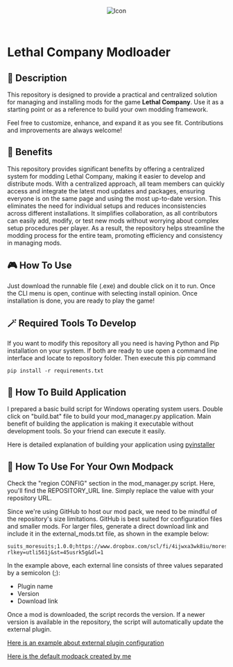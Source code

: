 <div align="center">

![](logo.ico "Icon")

</div>
<br>

# Lethal Company Modloader


## 📄 **Description**

This repository is designed to provide a practical and centralized solution for managing and installing mods for the game **Lethal Company**. Use it as a starting point or as a reference to build your own modding framework.

Feel free to customize, enhance, and expand it as you see fit. Contributions and improvements are always welcome!


## 🎉 **Benefits**

This repository provides significant benefits by offering a centralized system for modding Lethal Company, making it easier to develop and distribute mods. With a centralized approach, all team members can quickly access and integrate the latest mod updates and packages, ensuring everyone is on the same page and using the most up-to-date version. This eliminates the need for individual setups and reduces inconsistencies across different installations. It simplifies collaboration, as all contributors can easily add, modify, or test new mods without worrying about complex setup procedures per player. As a result, the repository helps streamline the modding process for the entire team, promoting efficiency and consistency in managing mods.



## 🎮 **How To Use**

Just download the runnable file (.exe) and double click on it to run. Once the CLI menu is open, continue with selecting install opinion. Once installation is done, you are ready to play the game! 


## 🪄 **Required Tools To Develop**

If you want to modify this repository all you need is having Python and Pip installation on your system. If both are ready to use open a command line interface and locate to repository folder. Then execute this pip command

```
pip install -r requirements.txt
```

## 🔨 **How To Build Application**

I prepared a basic build script for Windows operating system users. Double click on "build.bat" file to build your mod_manager.py application. Main benefit of building the application is making it executable without development tools. So your friend can execute it easily.

Here is detailed explanation of building your application using [pyinstaller](https://pyinstaller.org/en/stable/usage.html)


## 🎨 **How To Use For Your Own Modpack**

Check the "region CONFIG" section in the mod_manager.py script. Here, you'll find the REPOSITORY_URL line. Simply replace the value with your repository URL.

Since we're using GitHub to host our mod pack, we need to be mindful of the repository's size limitations. GitHub is best suited for configuration files and smaller mods. For larger files, generate a direct download link and include it in the external_mods.txt file, as shown in the example below:

```
suits_moresuits;1.0.0;https://www.dropbox.com/scl/fi/4ijwxa3wk8iu/moresuits.zip?rlkey=utli561j&st=45usrk5g&dl=1
```

In the example above, each external line consists of three values separated by a semicolon (;):

- Plugin name
- Version
- Download link

Once a mod is downloaded, the script records the version. If a newer version is available in the repository, the script will automatically update the external plugin.

[Here is an example about external plugin configuration](https://github.com/furkanaliunal/Lethal-Company-Modpack/blob/main/external_mods.txt)

[Here is the default modpack created by me](https://github.com/furkanaliunal/Lethal-Company-Modpack)
